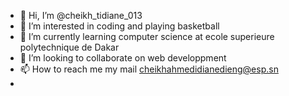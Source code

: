 - 👋 Hi, I’m @cheikh_tidiane_013
- 👀 I’m interested in coding and playing basketball
- 🌱 I’m currently learning computer science at ecole superieure polytechnique de Dakar
- 💞️ I’m looking to collaborate on web developpment 
- 📫 How to reach me my mail cheikhahmedidianedieng@esp.sn
- 

<!---
cheikhcoder/cheikhcoder is a ✨ special ✨ repository because its `README.md` (this file) appears on your GitHub profile.
You can click the Preview link to take a look at your changes.
--->
